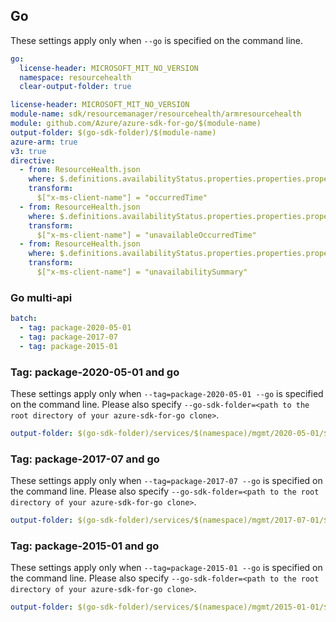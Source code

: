 ## Go

These settings apply only when `--go` is specified on the command line.

``` yaml $(go) && !$(track2)
go:
  license-header: MICROSOFT_MIT_NO_VERSION
  namespace: resourcehealth
  clear-output-folder: true
```

``` yaml $(go) && $(track2)
license-header: MICROSOFT_MIT_NO_VERSION
module-name: sdk/resourcemanager/resourcehealth/armresourcehealth
module: github.com/Azure/azure-sdk-for-go/$(module-name)
output-folder: $(go-sdk-folder)/$(module-name)
azure-arm: true
v3: true
directive:
  - from: ResourceHealth.json
    where: $.definitions.availabilityStatus.properties.properties.properties.occurredTime
    transform:
      $["x-ms-client-name"] = "occurredTime"
  - from: ResourceHealth.json
    where: $.definitions.availabilityStatus.properties.properties.properties.recentlyResolved.properties.unavailableOccuredTime
    transform:
      $["x-ms-client-name"] = "unavailableOccurredTime"
  - from: ResourceHealth.json
    where: $.definitions.availabilityStatus.properties.properties.properties.recentlyResolved.properties.unavailableSummary
    transform:
      $["x-ms-client-name"] = "unavailabilitySummary"
```

### Go multi-api

``` yaml $(go) && $(multiapi)
batch:
  - tag: package-2020-05-01
  - tag: package-2017-07
  - tag: package-2015-01
```

### Tag: package-2020-05-01 and go

These settings apply only when `--tag=package-2020-05-01 --go` is specified on the command line.
Please also specify `--go-sdk-folder=<path to the root directory of your azure-sdk-for-go clone>`.

``` yaml $(tag) == 'package-2020-05-01' && $(go)
output-folder: $(go-sdk-folder)/services/$(namespace)/mgmt/2020-05-01/$(namespace)
```

### Tag: package-2017-07 and go

These settings apply only when `--tag=package-2017-07 --go` is specified on the command line.
Please also specify `--go-sdk-folder=<path to the root directory of your azure-sdk-for-go clone>`.

``` yaml $(tag) == 'package-2017-07' && $(go)
output-folder: $(go-sdk-folder)/services/$(namespace)/mgmt/2017-07-01/$(namespace)
```

### Tag: package-2015-01 and go

These settings apply only when `--tag=package-2015-01 --go` is specified on the command line.
Please also specify `--go-sdk-folder=<path to the root directory of your azure-sdk-for-go clone>`.

``` yaml $(tag) == 'package-2015-01' && $(go)
output-folder: $(go-sdk-folder)/services/$(namespace)/mgmt/2015-01-01/$(namespace)
```
